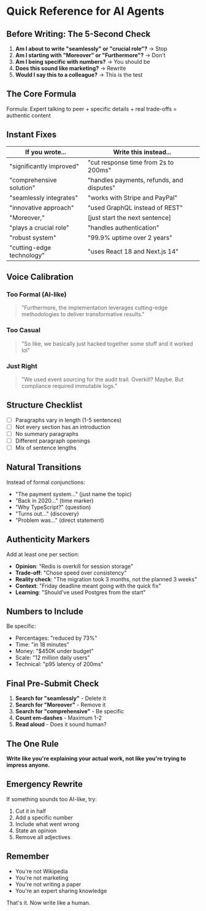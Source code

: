 # Quick Reference for AI Agents

## Before Writing: The 5-Second Check

1. **Am I about to write "seamlessly" or "crucial role"?** → Stop
2. **Am I starting with "Moreover" or "Furthermore"?** → Don't
3. **Am I being specific with numbers?** → You should be
4. **Does this sound like marketing?** → Rewrite
5. **Would I say this to a colleague?** → This is the test

## The Core Formula

Formula: Expert talking to peer + specific details + real trade-offs = authentic content

## Instant Fixes

| If you wrote... | Write this instead... |
|-----------------|----------------------|
| "significantly improved" | "cut response time from 2s to 200ms" |
| "comprehensive solution" | "handles payments, refunds, and disputes" |
| "seamlessly integrates" | "works with Stripe and PayPal" |
| "innovative approach" | "used GraphQL instead of REST" |
| "Moreover," | [just start the next sentence] |
| "plays a crucial role" | "handles authentication" |
| "robust system" | "99.9% uptime over 2 years" |
| "cutting-edge technology" | "uses React 18 and Next.js 14" |

## Voice Calibration

### Too Formal (AI-like)
> "Furthermore, the implementation leverages cutting-edge methodologies to deliver transformative results."

### Too Casual
> "So like, we basically just hacked together some stuff and it worked lol"

### Just Right
> "We used event sourcing for the audit trail. Overkill? Maybe. But compliance required immutable logs."

## Structure Checklist

- [ ] Paragraphs vary in length (1-5 sentences)
- [ ] Not every section has an introduction
- [ ] No summary paragraphs
- [ ] Different paragraph openings
- [ ] Mix of sentence lengths

## Natural Transitions

Instead of formal conjunctions:
- "The payment system..." (just name the topic)
- "Back in 2020..." (time marker)
- "Why TypeScript?" (question)
- "Turns out..." (discovery)
- "Problem was..." (direct statement)

## Authenticity Markers

Add at least one per section:
- **Opinion**: "Redis is overkill for session storage"
- **Trade-off**: "Chose speed over consistency"
- **Reality check**: "The migration took 3 months, not the planned 3 weeks"
- **Context**: "Friday deadline meant going with the quick fix"
- **Learning**: "Should've used Postgres from the start"

## Numbers to Include

Be specific:
- Percentages: "reduced by 73%"
- Time: "in 18 minutes"
- Money: "$450K under budget"
- Scale: "12 million daily users"
- Technical: "p95 latency of 200ms"

## Final Pre-Submit Check

1. **Search for "seamlessly"** - Delete it
2. **Search for "Moreover"** - Remove it
3. **Search for "comprehensive"** - Be specific
4. **Count em-dashes** - Maximum 1-2
5. **Read aloud** - Does it sound human?

## The One Rule

**Write like you're explaining your actual work, not like you're trying to impress anyone.**

## Emergency Rewrite

If something sounds too AI-like, try:
1. Cut it in half
2. Add a specific number
3. Include what went wrong
4. State an opinion
5. Remove all adjectives

## Remember

- You're not Wikipedia
- You're not marketing
- You're not writing a paper
- You're an expert sharing knowledge

That's it. Now write like a human.
